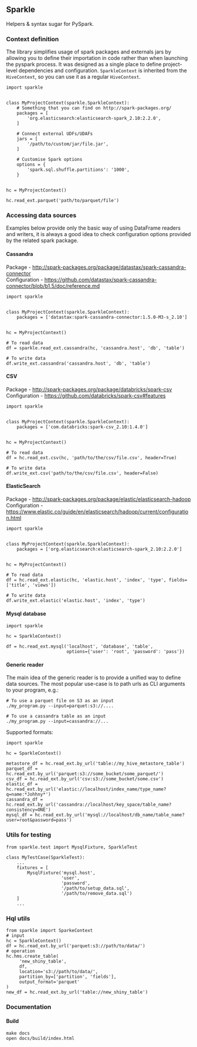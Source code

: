 ## Sparkle

Helpers & syntax sugar for PySpark.


### Context definition

The library simplifies usage of spark packages and externals jars by allowing you 
to define their importation in code rather than when launching the pyspark process.
It was designed as a single place to define project-level dependencies and configuration.
`SparkleContext` is inherited from the `HiveContext`, so you can use it as a regular `HiveContext`.

```
import sparkle


class MyProjectContext(sparkle.SparkleContext):
    # Something that you can find on http://spark-packages.org/
    packages = [
        'org.elasticsearch:elasticsearch-spark_2.10:2.2.0',
    ]
    
    # Connect external UDFs/UDAFs 
    jars = [
        '/path/to/custom/jar/file.jar',
    ]
    
    # Customise Spark options
    options = {
        'spark.sql.shuffle.partitions': '1000',
    }
    

hc = MyProjectContext()

hc.read_ext.parquet('path/to/parquet/file')
```

### Accessing data sources

Examples below provide only the basic way of using DataFrame readers and writers,
it is always a good idea to check configuration options provided by the related spark package.

#### Cassandra

Package - http://spark-packages.org/package/datastax/spark-cassandra-connector  
Configuration - https://github.com/datastax/spark-cassandra-connector/blob/b1.5/doc/reference.md  
```
import sparkle


class MyProjectContext(sparkle.SparkleContext):
    packages = ['datastax:spark-cassandra-connector:1.5.0-M3-s_2.10']
    

hc = MyProjectContext()

# To read data
df = sparkle.read_ext.cassandra(hc, 'cassandra.host', 'db', 'table')

# To write data
df.write_ext.cassandra('cassandra.host', 'db', 'table')
```

#### CSV

Package - http://spark-packages.org/package/databricks/spark-csv  
Configuration - https://github.com/databricks/spark-csv#features  
```
import sparkle


class MyProjectContext(sparkle.SparkleContext):
    packages = ['com.databricks:spark-csv_2.10:1.4.0']


hc = MyProjectContext()

# To read data
df = hc.read_ext.csv(hc, 'path/to/the/csv/file.csv', header=True)

# To write data
df.write_ext.csv('path/to/the/csv/file.csv', header=False)

```

#### ElasticSearch

Package - http://spark-packages.org/package/elastic/elasticsearch-hadoop  
Configuration - https://www.elastic.co/guide/en/elasticsearch/hadoop/current/configuration.html  

```
import sparkle


class MyProjectContext(sparkle.SparkleContext):
    packages = ['org.elasticsearch:elasticsearch-spark_2.10:2.2.0']


hc = MyProjectContext()

# To read data
df = hc.read_ext.elastic(hc, 'elastic.host', 'index', 'type', fields=['title', 'views'])
    
# To write data
df.write_ext.elastic('elastic.host', 'index', 'type')
```

#### Mysql database

```
import sparkle

hc = SparkleContext()

df = hc.read_ext.mysql('localhost', 'database', 'table',
                       options={'user': 'root', 'password': 'pass'})
```


#### Generic reader

The main idea of the generic reader is to provide a unified way to define data sources.
The most popular use-case is to path urls as CLI arguments to your program, e.g.:
```
# To use a parquet file on S3 as an input
./my_program.py --input=parquet:s3://....

# To use a cassandra table as an input
./my_program.py --input=cassandra://...
```

Supported formats: 
```
import sparkle

hc = SparkleContext()

metastore_df = hc.read_ext.by_url('table://my_hive_metastore_table')
parquet_df = hc.read_ext.by_url('parquet:s3://some_bucket/some_parquet/')
csv_df = hc.read_ext.by_url('csv:s3://some_bucket/some.csv')
elastic_df = hc.read_ext.by_url('elastic://localhost/index_name/type_name?q=name:*Johhny*')
cassandra_df = hc.read_ext.by_url('cassandra://localhost/key_space/table_name?consistency=ONE')
mysql_df = hc.read_ext.by_url('mysql://localhost/db_name/table_name?user=root&password=pass')
```

### Utils for testing

```
from sparkle.test import MysqlFixture, SparkleTest

class MyTestCase(SparkleTest):
    ...
    fixtures = [
        MysqlFixture('mysql.host',
                     'user',
                     'password',
                     '/path/to/setup_data.sql',
                     '/path/to/remove_data.sql')
    ]
    ...
```


### Hql utils

```
from sparkle import SparkeContext
# input
hc = SparkleContext()
df = hc.read_ext.by_url('parquet:s3://path/to/data/')
# operation
hc.hms.create_table(
     'new_shiny_table',
     df,
     location='s3://path/to/data/',
     partition_by=['partition', 'fields'],
     output_format='parquet'
)
new_df = hc.read_ext.by_url('table://new_shiny_table')
```

### Documentation

#### Build
```
make docs
open docs/build/index.html
```
